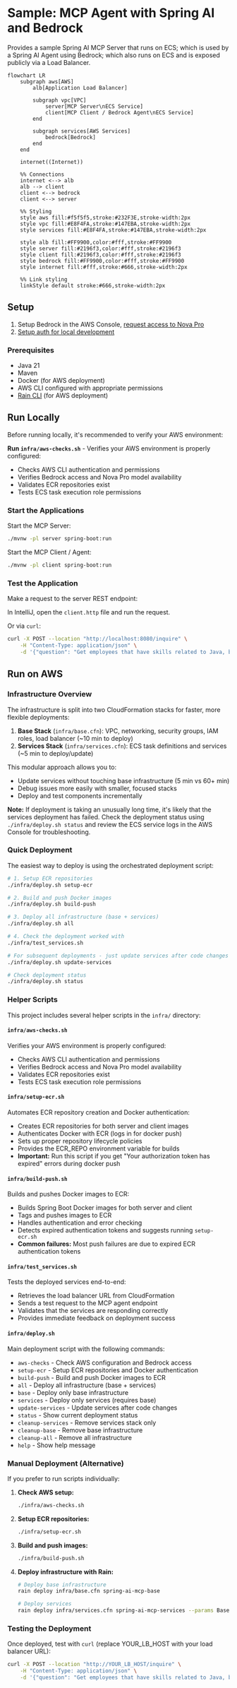 # Sample: MCP Agent with Spring AI and Bedrock

Provides a sample Spring AI MCP Server that runs on ECS; which is used by a Spring AI Agent using Bedrock; which also runs on ECS and is exposed publicly via a Load Balancer.

```mermaid
flowchart LR
    subgraph aws[AWS]
        alb[Application Load Balancer]
        
        subgraph vpc[VPC]
            server[MCP Server\nECS Service]
            client[MCP Client / Bedrock Agent\nECS Service]
        end
        
        subgraph services[AWS Services]
            bedrock[Bedrock]
        end
    end
    
    internet((Internet))
    
    %% Connections
    internet <--> alb
    alb --> client
    client <--> bedrock
    client <--> server

    %% Styling
    style aws fill:#f5f5f5,stroke:#232F3E,stroke-width:2px
    style vpc fill:#E8F4FA,stroke:#147EBA,stroke-width:2px
    style services fill:#E8F4FA,stroke:#147EBA,stroke-width:2px

    style alb fill:#FF9900,color:#fff,stroke:#FF9900
    style server fill:#2196f3,color:#fff,stroke:#2196f3
    style client fill:#2196f3,color:#fff,stroke:#2196f3
    style bedrock fill:#FF9900,color:#fff,stroke:#FF9900
    style internet fill:#fff,stroke:#666,stroke-width:2px

    %% Link styling
    linkStyle default stroke:#666,stroke-width:2px
```

## Setup

1. Setup Bedrock in the AWS Console, [request access to Nova Pro](https://us-east-1.console.aws.amazon.com/bedrock/home?region=us-east-1#/modelaccess)
2. [Setup auth for local development](https://docs.aws.amazon.com/cli/v1/userguide/cli-chap-authentication.html)

### Prerequisites
- Java 21
- Maven
- Docker (for AWS deployment)
- AWS CLI configured with appropriate permissions
- [Rain CLI](https://github.com/aws-cloudformation/rain) (for AWS deployment)

## Run Locally

Before running locally, it's recommended to verify your AWS environment:

**Run `infra/aws-checks.sh`** - Verifies your AWS environment is properly configured:
- Checks AWS CLI authentication and permissions
- Verifies Bedrock access and Nova Pro model availability
- Validates ECR repositories exist
- Tests ECS task execution role permissions

### Start the Applications

Start the MCP Server:
```bash
./mvnw -pl server spring-boot:run
```

Start the MCP Client / Agent:
```bash
./mvnw -pl client spring-boot:run
```

### Test the Application

Make a request to the server REST endpoint:

In IntelliJ, open the `client.http` file and run the request.

Or via `curl`:
```bash
curl -X POST --location "http://localhost:8080/inquire" \
    -H "Content-Type: application/json" \
    -d '{"question": "Get employees that have skills related to Java, but not Java"}'
```

## Run on AWS

### Infrastructure Overview

The infrastructure is split into two CloudFormation stacks for faster, more flexible deployments:

1. **Base Stack** (`infra/base.cfn`): VPC, networking, security groups, IAM roles, load balancer (~10 min to deploy)
2. **Services Stack** (`infra/services.cfn`): ECS task definitions and services (~5 min to deploy/update)

This modular approach allows you to:
- Update services without touching base infrastructure (5 min vs 60+ min)
- Debug issues more easily with smaller, focused stacks
- Deploy and test components incrementally

**Note:** If deployment is taking an unusually long time, it's likely that the services deployment has failed. Check the deployment status using `./infra/deploy.sh status` and review the ECS service logs in the AWS Console for troubleshooting.

### Quick Deployment

The easiest way to deploy is using the orchestrated deployment script:

```bash
# 1. Setup ECR repositories
./infra/deploy.sh setup-ecr

# 2. Build and push Docker images
./infra/deploy.sh build-push

# 3. Deploy all infrastructure (base + services)
./infra/deploy.sh all

# 4. Check the deployment worked with 
./infra/test_services.sh 

# For subsequent deployments - just update services after code changes
./infra/deploy.sh update-services

# Check deployment status
./infra/deploy.sh status
```

### Helper Scripts

This project includes several helper scripts in the `infra/` directory:

#### `infra/aws-checks.sh`
Verifies your AWS environment is properly configured:
- Checks AWS CLI authentication and permissions
- Verifies Bedrock access and Nova Pro model availability
- Validates ECR repositories exist
- Tests ECS task execution role permissions

#### `infra/setup-ecr.sh`
Automates ECR repository creation and Docker authentication:
- Creates ECR repositories for both server and client images
- Authenticates Docker with ECR (logs in for docker push)
- Sets up proper repository lifecycle policies
- Provides the ECR_REPO environment variable for builds
- **Important:** Run this script if you get "Your authorization token has expired" errors during docker push

#### `infra/build-push.sh`
Builds and pushes Docker images to ECR:
- Builds Spring Boot Docker images for both server and client
- Tags and pushes images to ECR
- Handles authentication and error checking
- Detects expired authentication tokens and suggests running `setup-ecr.sh`
- **Common failures:** Most push failures are due to expired ECR authentication tokens

#### `infra/test_services.sh`
Tests the deployed services end-to-end:
- Retrieves the load balancer URL from CloudFormation
- Sends a test request to the MCP agent endpoint
- Validates that the services are responding correctly
- Provides immediate feedback on deployment success

#### `infra/deploy.sh`
Main deployment script with the following commands:
- `aws-checks` - Check AWS configuration and Bedrock access
- `setup-ecr` - Setup ECR repositories and Docker authentication
- `build-push` - Build and push Docker images to ECR
- `all` - Deploy all infrastructure (base + services)
- `base` - Deploy only base infrastructure
- `services` - Deploy only services (requires base)
- `update-services` - Update services after code changes
- `status` - Show current deployment status
- `cleanup-services` - Remove services stack only
- `cleanup-base` - Remove base infrastructure
- `cleanup-all` - Remove all infrastructure
- `help` - Show help message

### Manual Deployment (Alternative)

If you prefer to run scripts individually:

1. **Check AWS setup:**
   ```bash
   ./infra/aws-checks.sh
   ```

2. **Setup ECR repositories:**
   ```bash
   ./infra/setup-ecr.sh
   ```

3. **Build and push images:**
   ```bash
   ./infra/build-push.sh
   ```

4. **Deploy infrastructure with Rain:**
   ```bash
   # Deploy base infrastructure
   rain deploy infra/base.cfn spring-ai-mcp-base
   
   # Deploy services
   rain deploy infra/services.cfn spring-ai-mcp-services --params BaseStackName=spring-ai-mcp-base
   ```

### Testing the Deployment

Once deployed, test with `curl` (replace YOUR_LB_HOST with your load balancer URL):
```bash
curl -X POST --location "http://YOUR_LB_HOST/inquire" \
    -H "Content-Type: application/json" \
    -d '{"question": "Get employees that have skills related to Java, but not Java"}'
```